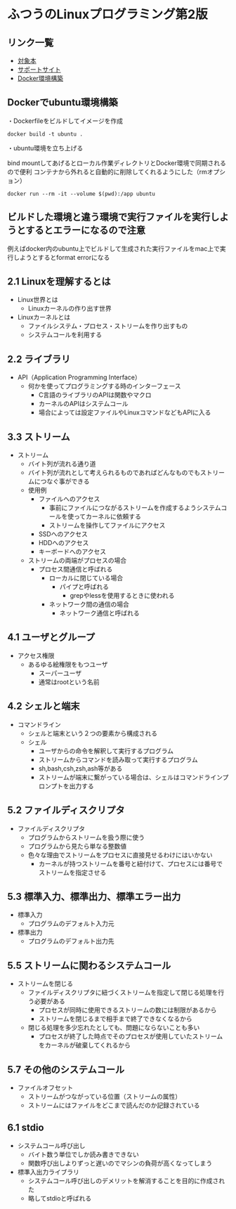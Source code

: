 # ふつうのLinuxプログラミング第2版

## リンク一覧

- [対象本](https://www.amazon.co.jp/dp/B075ST51Y5)
- [サポートサイト](https://i.loveruby.net/stdlinux2/)
- [Docker環境構築](https://www.isoroot.jp/blog/4714/)

## Dockerでubuntu環境構築

・Dockerfileをビルドしてイメージを作成

```terminal
docker build -t ubuntu .
```

・ubuntu環境を立ち上げる

bind mountしてあげるとローカル作業ディレクトリとDocker環境で同期されるので便利
コンテナから外れると自動的に削除してくれるようにした（rmオプション）

```terminal
docker run --rm -it --volume $(pwd):/app ubuntu
```

## ビルドした環境と違う環境で実行ファイルを実行しようとするとエラーになるので注意

例えばdocker内のubuntu上でビルドして生成された実行ファイルをmac上で実行しようとするとformat errorになる

## 2.1 Linuxを理解するとは

- Linux世界とは
  - Linuxカーネルの作り出す世界
- Linuxカーネルとは
  - ファイルシステム・プロセス・ストリームを作り出すもの
  - システムコールを利用する

## 2.2 ライブラリ

- API（Application Programming Interface）
  - 何かを使ってプログラミングする時のインターフェース
    - C言語のライブラリのAPIは関数やマクロ
    - カーネルのAPIはシステムコール
    - 場合によっては設定ファイルやLinuxコマンドなどもAPIに入る

## 3.3 ストリーム

- ストリーム
  - バイト列が流れる通り道
  - バイト列が流れとして考えられるものであればどんなものでもストリームにつなぐ事ができる
  - 使用例
    - ファイルへのアクセス
      - 事前にファイルにつながるストリームを作成するようシステムコールを使ってカーネルに依頼する
      - ストリームを操作してファイルにアクセス
    - SSDへのアクセス
    - HDDへのアクセス
    - キーボードへのアクセス
  - ストリームの両端がプロセスの場合
    - プロセス間通信と呼ばれる
      - ローカルに閉じている場合
        - パイプと呼ばれる
          - grepやlessを使用するときに使われる
      - ネットワーク間の通信の場合
        - ネットワーク通信と呼ばれる

## 4.1 ユーザとグループ

- アクセス権限
  - あるゆる絵権限をもつユーザ
    - スーパーユーザ
    - 通常はrootという名前

## 4.2 シェルと端末

- コマンドライン
  - シェルと端末という２つの要素から構成される
  - シェル
    - ユーザからの命令を解釈して実行するプログラム
    - ストリームからコマンドを読み取って実行するプログラム
    - sh,bash,csh,zsh,ash等がある
    - ストリームが端末に繋がっている場合は、シェルはコマンドラインプロンプトを出力する

## 5.2 ファイルディスクリプタ

- ファイルディスクリプタ
  - プログラムからストリームを扱う際に使う
  - プログラムから見たら単なる整数値
  - 色々な理由でストリームをプロセスに直接見せるわけにはいかない
    - カーネルが持つストリームを番号と紐付けて、プロセスには番号でストリームを指定させる

## 5.3 標準入力、標準出力、標準エラー出力

- 標準入力
  - プログラムのデフォルト入力元
- 標準出力
  - プログラムのデフォルト出力先

## 5.5 ストリームに関わるシステムコール

- ストリームを閉じる
  - ファイルディスクリプタに紐づくストリームを指定して閉じる処理を行う必要がある
    - プロセスが同時に使用できるストリームの数には制限があるから
    - ストリームを閉じるまで相手まで終了できなくなるから
  - 閉じる処理を多少忘れたとしても、問題にならないことも多い
    - プロセスが終了した時点でそのプロセスが使用していたストリームをカーネルが破棄してくれるから

## 5.7 その他のシステムコール

- ファイルオフセット
  - ストリームがつながっている位置（ストリームの属性）
  - ストリームにはファイルをどこまで読んだのか記録されている

## 6.1 stdio

- システムコール呼び出し
  - バイト数う単位でしか読み書きできない
  - 関数呼び出しよりずっと遅いのでマシンの負荷が高くなってしまう
- 標準入出力ライブラリ
  - システムコール呼び出しのデメリットを解消することを目的に作成された
  - 略してstdioと呼ばれる
